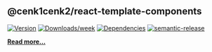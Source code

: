 ## @cenk1cenk2/react-template-components

[![Version](https://img.shields.io/npm/v/react-template-components.svg)](https://npmjs.org/package/react-template-components) [![Downloads/week](https://img.shields.io/npm/dw/react-template-components.svg)](https://npmjs.org/package/react-template-components) [![Dependencies](https://img.shields.io/librariesio/release/npm/react-template-components)](https://npmjs.org/package/react-template-components) [![semantic-release](https://img.shields.io/badge/%20%20%F0%9F%93%A6%F0%9F%9A%80-semantic--release-e10079.svg)](https://github.com/semantic-release/semantic-release)

[**Read more...**](libs/components/README.md)
